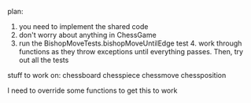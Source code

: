 plan:
1. you need to implement the shared code
2. don't worry about anything in ChessGame
3. run the BishopMoveTests.bishopMoveUntilEdge test
   4. work through functions as they throw exceptions until everything passes. Then, try out all the tests

stuff to work on:
chessboard
chesspiece
chessmove
chessposition

I need to override some functions to get this to work